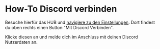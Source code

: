 # How-To Discord verbinden

Besuche hierfür das HUB und [navigiere zu den Einstellungen](https://hub.premiumag.de/settings). Dort findest du oben rechts einen Button "Mit Discord Verbinden".

Klicke diesen an und melde dich im Anschluss mit deinen Discord Nutzerdaten an.
